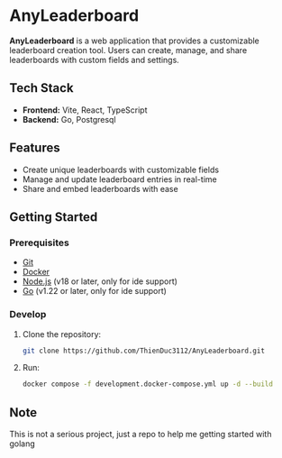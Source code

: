 # AnyLeaderboard

**AnyLeaderboard** is a web application that provides a customizable leaderboard creation tool. Users can create, manage, and share leaderboards with custom fields and settings.

## Tech Stack

- **Frontend:** Vite, React, TypeScript
- **Backend:** Go, Postgresql

## Features

- Create unique leaderboards with customizable fields
- Manage and update leaderboard entries in real-time
- Share and embed leaderboards with ease

## Getting Started

### Prerequisites

- [Git](https://git-scm.com/)
- [Docker](https://www.docker.com/)
- [Node.js](https://nodejs.org/) (v18 or later, only for ide support)
- [Go](https://golang.org/) (v1.22 or later, only for ide support)

### Develop

1. Clone the repository:
   ```bash
   git clone https://github.com/ThienDuc3112/AnyLeaderboard.git
   ```
2. Run:
   ```bash
   docker compose -f development.docker-compose.yml up -d --build
   ```

## Note
This is not a serious project, just a repo to help me getting started with golang
